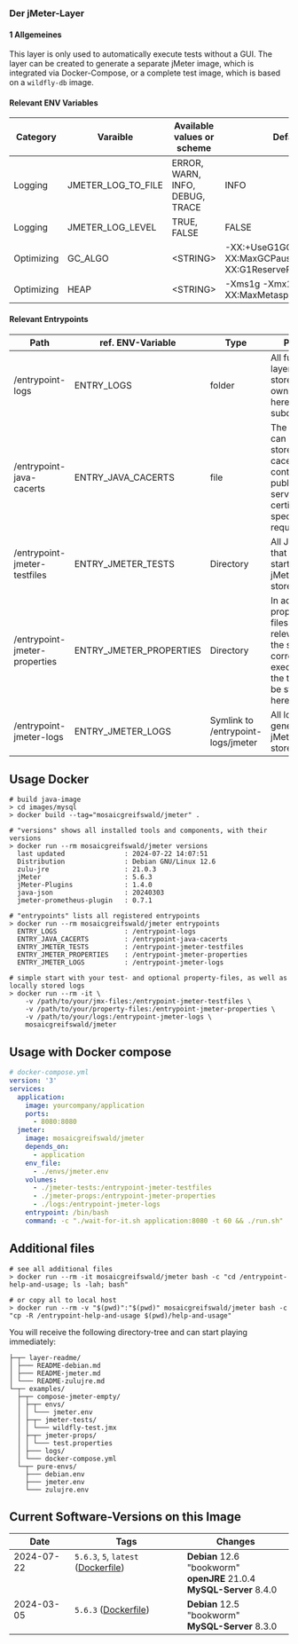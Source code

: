 ### Der jMeter-Layer
#### 1 Allgemeines
This layer is only used to automatically execute tests without a GUI.
The layer can be created to generate a separate jMeter image, which is integrated via Docker-Compose,
or a complete test image, which is based on a `wildfly-db` image.

#### Relevant ENV Variables
| Category   | Varaible           | Available values or scheme      | Default                                                       |
|------------|--------------------|---------------------------------|---------------------------------------------------------------|
| Logging    | JMETER_LOG_TO_FILE | ERROR, WARN, INFO, DEBUG, TRACE | INFO                                                          |
| Logging    | JMETER_LOG_LEVEL   | TRUE, FALSE                     | FALSE                                                         |
| Optimizing | GC_ALGO            | \<STRING\>                      | -XX:+UseG1GC -XX:MaxGCPauseMillis=100 -XX:G1ReservePercent=20 |
| Optimizing | HEAP               | \<STRING\>                      | -Xms1g -Xmx1g -XX:MaxMetaspaceSize=256m                       |

#### Relevant Entrypoints
| Path                          | ref. ENV-Variable       | Type                               | Purpose                                                                                                                            |
|-------------------------------|-------------------------|------------------------------------|------------------------------------------------------------------------------------------------------------------------------------|
| /entrypoint-logs              | ENTRY_LOGS              | folder                             | All further layers can store their own log files here in subdirectories.                                                           |
| /entrypoint-java-cacerts      | ENTRY_JAVA_CACERTS      | file                               | The entrypoint can be used to store its own cacerts, e.g. containing public-keys of server-certificates for specific web requests. |
| /entrypoint-jmeter-testfiles  | ENTRY_JMETER_TESTS      | Directory                          | All JMX files that are to be started via jMeter are stored here.                                                                   |
| /entrypoint-jmeter-properties | ENTRY_JMETER_PROPERTIES | Directory                          | In addition, the properties files that are relevant for the start and correct execution of the tests can be stored here.           |
| /entrypoint-jmeter-logs       | ENTRY_JMETER_LOGS       | Symlink to /entrypoint-logs/jmeter | All logs generated by jMeter are stored here.                                                                                      |

## Usage Docker
```shell
# build java-image
> cd images/mysql
> docker build --tag="mosaicgreifswald/jmeter" .

# "versions" shows all installed tools and components, with their versions
> docker run --rm mosaicgreifswald/jmeter versions
  last updated               : 2024-07-22 14:07:51
  Distribution               : Debian GNU/Linux 12.6
  zulu-jre                   : 21.0.3
  jMeter                     : 5.6.3
  jMeter-Plugins             : 1.4.0
  java-json                  : 20240303
  jmeter-prometheus-plugin   : 0.7.1
  
# "entrypoints" lists all registered entrypoints
> docker run --rm mosaicgreifswald/jmeter entrypoints
  ENTRY_LOGS                 : /entrypoint-logs
  ENTRY_JAVA_CACERTS         : /entrypoint-java-cacerts
  ENTRY_JMETER_TESTS         : /entrypoint-jmeter-testfiles
  ENTRY_JMETER_PROPERTIES    : /entrypoint-jmeter-properties
  ENTRY_JMETER_LOGS          : /entrypoint-jmeter-logs

# simple start with your test- and optional property-files, as well as locally stored logs
> docker run --rm -it \
    -v /path/to/your/jmx-files:/entrypoint-jmeter-testfiles \
    -v /path/to/your/property-files:/entrypoint-jmeter-properties \
    -v /path/to/your/logs:/entrypoint-jmeter-logs \
    mosaicgreifswald/jmeter
```


## Usage with Docker compose
```yml
# docker-compose.yml
version: '3'
services:
  application:
    image: yourcompany/application
    ports:
      - 8080:8080
  jmeter:
    image: mosaicgreifswald/jmeter
    depends_on:
      - application
    env_file:
      - ./envs/jmeter.env
    volumes:
      - ./jmeter-tests:/entrypoint-jmeter-testfiles
      - ./jmeter-props:/entrypoint-jmeter-properties
      - ./logs:/entrypoint-jmeter-logs
    entrypoint: /bin/bash
    command: -c "./wait-for-it.sh application:8080 -t 60 && ./run.sh"
```

## Additional files
```shell
# see all additional files
> docker run --rm -it mosaicgreifswald/jmeter bash -c "cd /entrypoint-help-and-usage; ls -lah; bash"

# or copy all to local host
> docker run --rm -v "$(pwd)":"$(pwd)" mosaicgreifswald/jmeter bash -c "cp -R /entrypoint-help-and-usage $(pwd)/help-and-usage"
```
You will receive the following directory-tree and can start playing immediately:
```
├─┬─ layer-readme/
│ ├─── README-debian.md
│ ├─── README-jmeter.md
│ └─── README-zulujre.md
└─┬─ examples/
  ├─┬─ compose-jmeter-empty/
  │ ├─┬─ envs/
  │ │ └─── jmeter.env
  │ ├─┬─ jmeter-tests/
  │ │ └─── wildfly-test.jmx
  │ ├─┬─ jmeter-props/
  │ │ └─── test.properties
  │ ├─── logs/
  │ └─── docker-compose.yml
  └─┬─ pure-envs/
    ├─── debian.env
    ├─── jmeter.env
    └─── zulujre.env
```


## Current Software-Versions on this Image
| Date                   | Tags                                                                                                                                                                 | Changes                                                                    |
|------------------------|----------------------------------------------------------------------------------------------------------------------------------------------------------------------|----------------------------------------------------------------------------|
| 2024-07-22<br><br><br> | `5.6.3`, `5`, `latest` ([Dockerfile](https://github.com/mosaic-hgw/Docker/blob/ac36ede7359683a8d5b9c8c81c8b1bb28d4bfe55/image/mysql/Dockerfile.mysql.8))<br><br><br> | **Debian** 12.6 "bookworm"<br>**openJRE** 21.0.4<br>**MySQL-Server** 8.4.0 |
| 2024-03-05<br><br>     | `5.6.3` ([Dockerfile](https://github.com/mosaic-hgw/Docker/blob/5c561547b1f3f6edf02a8a84c786e48868298d33/image/mysql/Dockerfile.mysql.8))<br><br>                    | **Debian** 12.5 "bookworm"<br>**MySQL-Server** 8.3.0                       |
